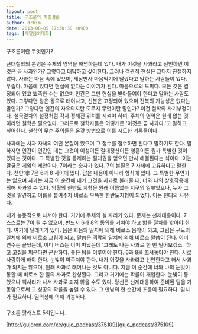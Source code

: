 ```yaml
---
layout: post
title: 구조론의 최종결론
author: drkim
date: 2013-08-05 17:30:38 +0900
tags: [깨달음의대화]
---
```

구조론이란 무엇인가? 

   
근대철학의 본령은 주체의 영역을 해명하는데 있다. 내가 이것을 사과라고 선언하면 이것은 곧 사과인가? 그렇다고 대답하고 싶어한다. 그러나 객관적 현실은 그다지 친절하지 않다. 사과는 마음 속에 있으며, 세상만사 마음먹기에 달렸다고 말하는 사람들이 있다. 우습다. 마음에 있다면 현실에 없다는 이야기가 된다. 마음으로의 도피다. 모든 것은 결정되어 있고 뾰족한 수는 없으며 인간은 그만 현실을 받아들여야 한다고 말하는 사람도 있다. 그렇다면 왕은 왕으로 태어나고, 신분은 고정되어 있으며 전복의 가능성은 없다는 말인가? 그렇다면 인간의 자유의지란 도무지 무엇이란 말인가? 이건 철학의 자기부정이다. 설국열차의 설정처럼 각자 정해진 위치를 지켜야 하며, 주체의 영역은 원래 없는 것이라면 철학은 필요없다. 그러므로 철학자들은 어떻게든 '이것은 곧 사과다.'고 말하고 싶어한다. 철학의 무슨 주의들은 온갖 방법으로 이를 시도한 기록들이다. 
  


사과에는 사과 자체의 어떤 본질이 있으며 그 정수를 접수하면 된다고 말하기도 한다. 말하자면 인간이 인간인 데는 그것이 이성이든 절대정신이든 영혼이든 뭔가 특별한 것이 있다는 것이다. 그 특별한 것을 통제하는 절대권을 얻으면 만사 해결된다는 식이다. 이는 얄궂은 게임의 제안이다. 7이라는 숫자가 있다. 7의 본질은 7 자체에 고유하다고 말한다. 천만에! 7은 6과 8 사이에 있다. 답은 내용이 아니라 형식에 있다. 그 특별한 무언가는 없으며 사과는 지금 이 순간에 내가 그것을 사과로 불러줄 때, 너와 나의 상호작용에 의해 사과일 수 있다. 영월의 한반도 지형은 원래 이름없는 지구의 일부였으나, 누가 그것을 발견하고 이름을 붙여주자 비로소 우뚝한 한반도지형이 되었다. 이는 현대의 사유다. 


  


내가 능동적으로 나서야 한다. 거기에 주체의 설 자리가 있다. 문제는 선제대응이다. 7 스스로는 7이 될 수 없으며, 반드시 6과 8의 동의를 거쳐야 하고 밟을 절차를 밟아야 한다. 여기에 딜레마가 있다. 음은 화음의 일치에 의해 비로소 음악이 되고, 그림은 구도의 일치에 의해 비로소 그림이 되고, 말씀은 맥락의 일치에 의해 비로소 말씀이 된다. 이미 연주는 끝났는데, 이미 버스는 이미 떠났는데 '그래도 나는 사과로 한 번 밀어보겠소.' 하고 고집을 피운다면 곤란하다. 좋은 팀을 이루어야 한다. 6과 8을 꼬셔놓아야 한다. 서로 사랑하게 해야 한다. 눈빛이 마주쳐야 한다. 내가 이것을 사과라고 선언한다고 해서 사과가 되지는 않으며, 원래 사과로 태어나는 것도 아니다. 지금 이 순간에 너와 나의 눈빛이 통할 때 비로소 한 알의 사과로 완성된다. 그리고 거기에는 확률이 개입한다. 눈빛이 통했으나 삑사리가 나서 사과로 되지 않을 수도 있다. 당신은 선제대응하여 준비된 팀을 가동함으로써 그 성공의 확률을 높일 수 있다. 그 만남의 한 순간에 조응이 필요하다. 일치가 필요하다. 일의성에 의해 가능하다. 


  




###



구조론 팟캐스트 5회입니다.

 
  


[http://gujoron.com/xe/gujo_podcast/375109](gujo_podcast/375109)
